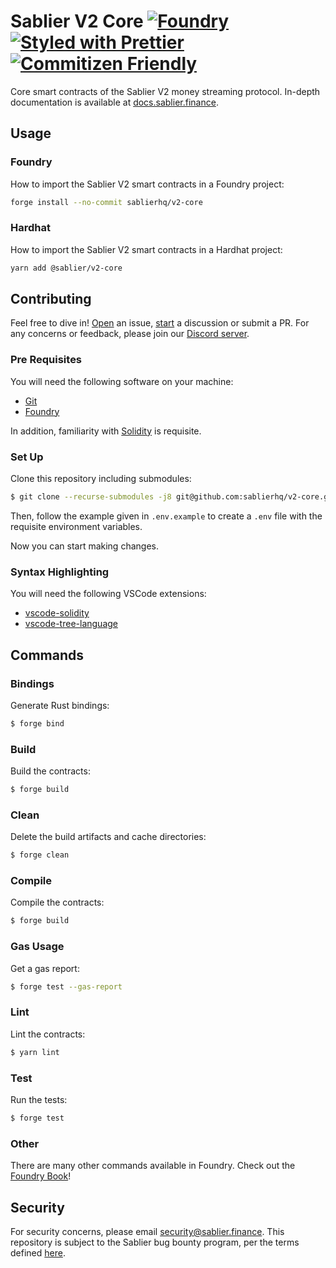 # Sablier V2 Core [![Foundry](https://img.shields.io/badge/maintained%20with-foundry-FFDB1C.svg)](https://getfoundry.sh/) [![Styled with Prettier](https://img.shields.io/badge/code_style-prettier-ff69b4.svg)](https://prettier.io) [![Commitizen Friendly](https://img.shields.io/badge/commitizen-friendly-brightgreen.svg)](http://commitizen.github.io/cz-cli/)

Core smart contracts of the Sablier V2 money streaming protocol. In-depth documentation is available at [docs.sablier.finance](https://docs.sablier.finance).

## Usage

### Foundry

How to import the Sablier V2 smart contracts in a Foundry project:

```sh
forge install --no-commit sablierhq/v2-core
```

### Hardhat

How to import the Sablier V2 smart contracts in a Hardhat project:

```sh
yarn add @sablier/v2-core
```

## Contributing

Feel free to dive in! [Open](https://github.com/sablierhq/v2-core/issues/new) an issue,
[start](https://github.com/sablierhq/v2-core/discussions/new) a discussion or submit a PR. For any concerns or feedback,
please join our [Discord server](https://discord.gg/bSwRCwWRsT).

### Pre Requisites

You will need the following software on your machine:

- [Git](https://git-scm.com/downloads)
- [Foundry](https://github.com/foundry-rs/foundry)

In addition, familiarity with [Solidity](https://soliditylang.org/) is requisite.

### Set Up

Clone this repository including submodules:

```sh
$ git clone --recurse-submodules -j8 git@github.com:sablierhq/v2-core.git
```

Then, follow the example given in `.env.example` to create a `.env` file with the requisite environment variables.

Now you can start making changes.

### Syntax Highlighting

You will need the following VSCode extensions:

- [vscode-solidity](https://marketplace.visualstudio.com/items?itemName=JuanBlanco.solidity)
- [vscode-tree-language](https://marketplace.visualstudio.com/items?itemName=CTC.vscode-tree-extension)

## Commands

### Bindings

Generate Rust bindings:

```sh
$ forge bind
```

### Build

Build the contracts:

```sh
$ forge build
```

### Clean

Delete the build artifacts and cache directories:

```sh
$ forge clean
```

### Compile

Compile the contracts:

```sh
$ forge build
```

### Gas Usage

Get a gas report:

```sh
$ forge test --gas-report
```

### Lint

Lint the contracts:

```sh
$ yarn lint
```

### Test

Run the tests:

```sh
$ forge test
```

### Other

There are many other commands available in Foundry. Check out the [Foundry Book](https://book.getfoundry.sh/)!

## Security

For security concerns, please email [security@sablier.finance](mailto:security@sablier.finance). This repository is subject to the Sablier bug bounty program, per the terms defined [here](https://docs.sablier.finance/).
